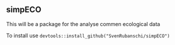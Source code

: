 ## simpECO

This will be a package for the analyse commen ecological data

To install use `devtools::install_github("SvenRubanschi/simpECO")`